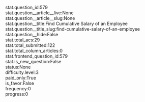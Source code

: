 stat.question_id:579  
stat.question__article__live:None  
stat.question__article__slug:None  
stat.question__title:Find Cumulative Salary of an Employee  
stat.question__title_slug:find-cumulative-salary-of-an-employee  
stat.question__hide:False  
stat.total_acs:29  
stat.total_submitted:122  
stat.total_column_articles:0  
stat.frontend_question_id:579  
stat.is_new_question:False  
status:None  
difficulty.level:3  
paid_only:True  
is_favor:False  
frequency:0  
progress:0  
